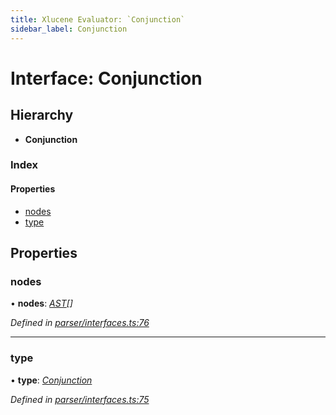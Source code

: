 ```yaml
---
title: Xlucene Evaluator: `Conjunction`
sidebar_label: Conjunction
---
```


# Interface: Conjunction

## Hierarchy

* **Conjunction**

### Index

#### Properties

* [nodes](conjunction.md#nodes)
* [type](conjunction.md#type)

## Properties

###  nodes

• **nodes**: *[AST](../overview.md#ast)[]*

*Defined in [parser/interfaces.ts:76](https://github.com/terascope/teraslice/blob/d3a803c3/packages/xlucene-evaluator/src/parser/interfaces.ts#L76)*

___

###  type

• **type**: *[Conjunction](../enums/asttype.md#conjunction)*

*Defined in [parser/interfaces.ts:75](https://github.com/terascope/teraslice/blob/d3a803c3/packages/xlucene-evaluator/src/parser/interfaces.ts#L75)*

